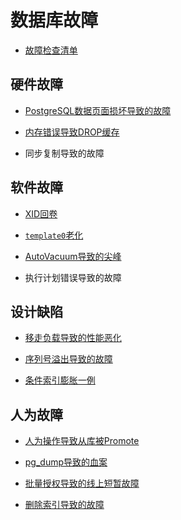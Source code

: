 # 数据库故障

- [故障检查清单](checklist.md)



## 硬件故障

* [PostgreSQL数据页面损坏导致的故障](page-corruption.md)

* [内存错误导致DROP缓存](drop-cache.md)

* 同步复制导致的故障



## 软件故障

- [XID回卷](xid-wrap-around.md)

- [`template0`老化](vacuum-template0.md)

- [AutoVacuum导致的尖峰](auto-vacuum.md)

* 执行计划错误导致的故障



## 设计缺陷

* [移走负载导致的性能恶化](download-failure.md)

* [序列号溢出导致的故障](sequence-overflow.md)

* [条件索引膨胀一例](bloat-conditional-index.md)



## 人为故障

* [人为操作导致从库被Promote](manual-promote.md)
* [pg_dump导致的血案](search_path.md)

* [批量授权导致的线上短暂故障](batch-grant.md)

* [删除索引导致的故障](drop-index.md)